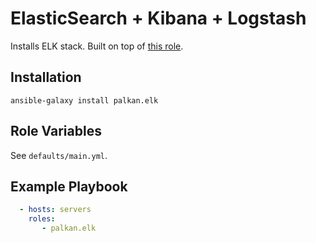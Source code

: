 ElasticSearch + Kibana + Logstash
========

Installs ELK stack.
Built on top of [this role](https://github.com/bakhti/ansible-elk).

Installation
--------------

`ansible-galaxy install palkan.elk`

Role Variables
--------------

See `defaults/main.yml`.

Example Playbook
-------------------------
```yml
  - hosts: servers
    roles:
       - palkan.elk
```